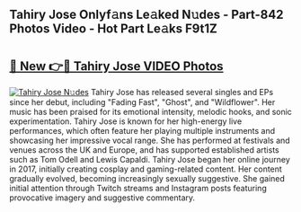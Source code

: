 ## Tahiry Jose Onlyf𝚊ns Le𝚊ked N𝚞des - Part-842 Photos Video - Hot Part Le𝚊ks F9t1Z

# <h2><a href="http://ab61730.deff.icu/?id=Tahiry+Jose">🔗 New 👉🔴 Tahiry Jose VIDEO Photos</a></h2>

[![Tahiry Jose N𝚞des](https://i.imgur.com/rIISA9y.gif)](http://ab61730.deff.icu/?id=Tahiry+Jose)
Tahiry Jose has released several singles and EPs since her debut, including "Fading Fast", "Ghost", and "Wildflower". Her music has been praised for its emotional intensity, melodic hooks, and sonic experimentation. Tahiry Jose is known for her high-energy live performances, which often feature her playing multiple instruments and showcasing her impressive vocal range. She has performed at festivals and venues across the UK and Europe, and has supported established artists such as Tom Odell and Lewis Capaldi. Tahiry Jose began her online journey in 2017, initially creating cosplay and gaming-related content. Her content gradually evolved, becoming increasingly sexually suggestive. She gained initial attention through Twitch streams and Instagram posts featuring provocative imagery and suggestive commentary.
